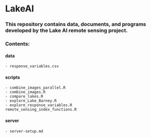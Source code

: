 # LakeAI

### This repository contains data, documents, and programs developed by the Lake AI remote sensing project. 

### Contents:

#### data
	- response_variables.csv
#### scripts
	- combine_images_parallel.R
	- combine_images.R
	- compare_lakes.R
	- explore_Lake_Barney.R
	- explore_response_variables.R
	remote_sensing_index_functions.R
#### server
	- server-setup.md